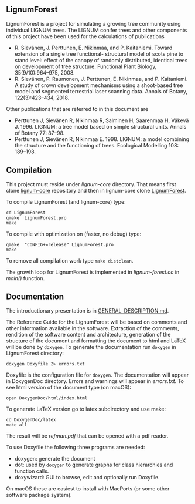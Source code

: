 ## LignumForest
LignumForest is a project for simulating a growing tree community using individual LIGNUM trees. The LIGNUM conifer trees and other components of this project have been used for the calculations of publications
- R. Sievänen, J. Perttunen, E. Nikinmaa, and P. Kaitaniemi. Toward extension of a single tree functional- structural model of scots pine to stand level: effect of the canopy of randomly distributed, identical trees on development of tree structure. Functional Plant Biology, 35(9/10):964–975, 2008.
- R. Sievänen, P. Raumonen, J. Perttunen, E. Nikinmaa, and P. Kaitaniemi. A study of crown development mechanisms using a shoot-based tree model and segmented terrestrial laser scanning data. Annals of Botany, 122(3):423–434, 2018.

Other publications that are referred to in this document are
- Perttunen J, Sievänen R, Nikinmaa R, Salminen H, Saarenmaa H, Väkevä J. 1996. LIGNUM: a tree model based on simple structural units. Annals of Botany 77: 87–98.
- Perttunen J, Sievänen R, Nikinmaa E. 1998. LIGNUM: a model combining the structure and the functioning of trees. Ecological Modelling 108: 189–198.

## Compilation
This project must reside under *lignum-core* directory. That means first
clone [lignum-core](https://github.com/lignumsystem/lignum-core.git) repository and then
in lignum-core clone [LignumForest](https://github.com/lignumsystem/LignumForest.git).

To compile LignumForest (and lignum-core) type:

    cd LignumForest
    qmake  LignumForest.pro
    make

To compile with optimization on (faster, no debug) type:

    qmake  "CONFIG+=release" LignumForest.pro
    make

To remove all compilation work type `make distclean`.

The growth loop for LignumForest is implemented in *lignum-forest.cc* in *main()* function.
## Documentation
The introductionary presentation is in [GENERAL_DESCRIPTION.md](GENERAL_DESCRIPTION.md).

The Reference Guide for the LignumForest will be based on comments and other information
available in the software. Extraction of the comments, rendition of the software content and 
architecture, generation of the structure of the document and formatting the document to html 
and LaTeX will be done by `doxygen`. To generate the documentation run `doxygen` in LignumForest directory:
    
    doxygen Doxyfile 2> errors.txt
     
Doxyfile is the configuration file for `doxygen`. The documentation will appear in DoxygenDoc directory. 
Errors and warnings will appear in *errors.txt*. To see html version of the document type (on macOS):

    open DoxygenDoc/html/index.html
    
To generate LaTeX version go to latex subdirectory and use make:

    cd DoxygenDoc/latex
    make all
    
The result will be *refman.pdf* that can be opened with a pdf reader.

To use Doxyfile the following three programs are needed:

  + doxygen: generate the document 
  + dot: used by `doxygen` to generate graphs for class hierarchies and function calls.
  + doxywizard: GUI to browse, edit and optionally run Doxyfile. 
    
On macOS these are easiest to install with MacPorts (or some other software package system). 
